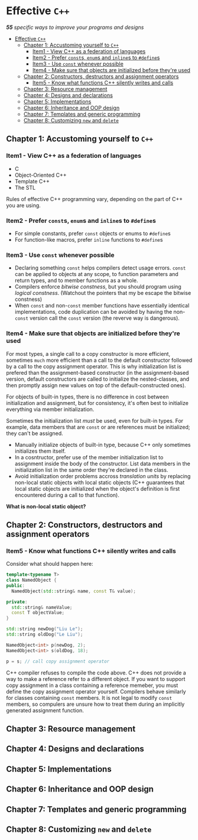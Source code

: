 # Effective `C++`

***55** specific ways to improve your programs and designs*

- [Effective `C++`](#effective-c)
  - [Chapter 1: Accustoming yourself to `C++`](#chapter-1-accustoming-yourself-to-c)
    - [Item1 - View C++ as a federation of languages](#item1---view-c-as-a-federation-of-languages)
    - [Item2 - Prefer `const`s, `enum`s and `inline`s to `#define`s](#item2---prefer-consts-enums-and-inlines-to-defines)
    - [Item3 - Use `const` whenever possible](#item3---use-const-whenever-possible)
    - [Item4 - Make sure that objects are initialized before they're used](#item4---make-sure-that-objects-are-initialized-before-theyre-used)
  - [Chapter 2: Constructors, destructors and assignment operators](#chapter-2-constructors-destructors-and-assignment-operators)
    - [Item5 - Know what functions C++ silently writes and calls](#item5---know-what-functions-c-silently-writes-and-calls)
  - [Chapter 3: Resource management](#chapter-3-resource-management)
  - [Chapter 4: Designs and declarations](#chapter-4-designs-and-declarations)
  - [Chapter 5: Implementations](#chapter-5-implementations)
  - [Chapter 6: Inheritance and OOP design](#chapter-6-inheritance-and-oop-design)
  - [Chapter 7: Templates and generic programming](#chapter-7-templates-and-generic-programming)
  - [Chapter 8: Customizing `new` and `delete`](#chapter-8-customizing-new-and-delete)

## Chapter 1: Accustoming yourself to `C++`

### Item1 - View C++ as a federation of languages

- C
- Object-Oriented C++
- Template C++
- The STL

Rules of effective C++ programming vary, depending on the part of C++ you are using.

### Item2 - Prefer `const`s, `enum`s and `inline`s to `#define`s

- For simple constants, prefer `const` objects or enums to `#define`s
- For function-like macros, prefer `inline` functions to `#define`s

### Item3 - Use `const` whenever possible

- Declaring something `const` helps compilers detect usage errors. `const` can be applied to objects at any scope, to function parameters and return types, and to member functions as a whole.
- Compilers enforce *bitwise constness*, but you should program using *logical constness*. (Watchout the pointers that my be escape the bitwise constness)
- When `const` and non-`const` member functions have essentially identical implementations, code duplication can be avoided by having the non-`const` version call the `const` version (the reverve way is dangerous).

### Item4 - Make sure that objects are initialized before they're used

For most types, a single call to a copy constructor is more efficient, sometimes `much` more efficient than a call to the default constructor followed by a call to the copy assignment operator. This is why initialization list is prefered than the assignment-based constructor (in the assignment-based version, default constructors are called to initialize the nested-classes, and then promptly assign new values on top of the default-constructed ones).

For objects of built-in types, there is no difference in cost between initialization and assignment, but for consistency, it's often best to initialize everything via member initialization.

Sometimes the initialization list *must* be used, even for built-in types. For example, data members that are `const` or are references must be initialized; they can't be assigned.

- Manually initialize objects of built-in type, because C++ only sometimes initializes them itself.
- In a cosntructor, prefer use of the member initialization list to assignment inside the body of the constructor. List data members in the initialization list in the same order they're declared in the class.
- Avoid initialization order problems accross *translation units* by replacing non-local static objects with local static objects (C++ guarantees that local static objects are initialized when the object's definition is first encountered during a call to that function).

**What is non-local static object?**

## Chapter 2: Constructors, destructors and assignment operators

### Item5 - Know what functions C++ silently writes and calls

Consider what should happen here:

```cpp
template<typename T>
class NamedObject {
public:
  NamedObject(std::string& name, const T& value);

private:
  std::string& nameValue;
  const T objectValue;
}

std::string newDog("Liu Le");
std::string oldDog("Le Liu");

NamedObject<int> p(newDog, 2);
NamedObject<int> s(oldDog, 18);

p = s; // call copy assignment operator

```

C++ compiler refuses to compile the code above. C++ does not provide a way to make a reference refer to a different object. If you want to support copy assignment in a class containing a reference memeber, you must define the copy assignment operator yourself. Compilers behave similarly for classes containing `const` members. It is not legal to modify `const` members, so compulers are unsure how to treat them during an implicitly generated assignment function.

## Chapter 3: Resource management

## Chapter 4: Designs and declarations

## Chapter 5: Implementations

## Chapter 6: Inheritance and OOP design

## Chapter 7: Templates and generic programming

## Chapter 8: Customizing `new` and `delete`

